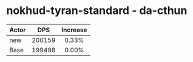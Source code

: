 # nokhud-tyran-standard - da-cthun
| Actor | DPS | Increase |
|---|:---:|:---:|
|new|200159|0.33%|
|Base|199498|0.00%|
